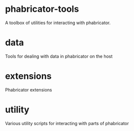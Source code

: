 # phabricator-tools
A toolbox of utilities for interacting with phabricator.

# data
Tools for dealing with data in phabricator on the host

# extensions
Phabricator extensions

# utility
Various utility scripts for interacting with parts of phabricator
